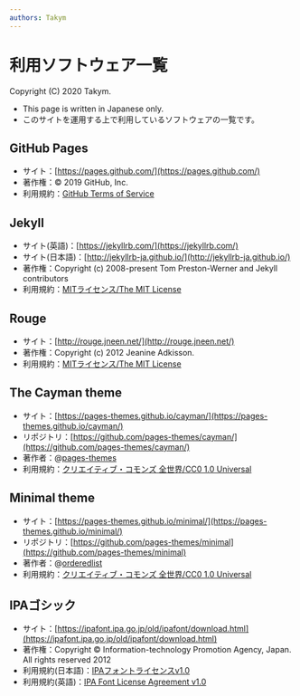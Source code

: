 ```yaml
---
authors: Takym
---
```

# 利用ソフトウェア一覧
Copyright (C) 2020 Takym.

* This page is written in Japanese only.
* このサイトを運用する上で利用しているソフトウェアの一覧です。

## GitHub Pages
- サイト：[https://pages.github.com/](https://pages.github.com/)
- 著作権：&copy; 2019 GitHub, Inc.
- 利用規約：[GitHub Terms of Service](https://help.github.com/en/articles/github-terms-of-service)

## Jekyll
- サイト(英語)：[https://jekyllrb.com/](https://jekyllrb.com/)
- サイト(日本語)：[http://jekyllrb-ja.github.io/](http://jekyllrb-ja.github.io/)
- 著作権：Copyright (c) 2008-present Tom Preston-Werner and Jekyll contributors
- 利用規約：[MITライセンス/The MIT License](https://github.com/jekyll/jekyll/blob/master/LICENSE)

## Rouge
- サイト：[http://rouge.jneen.net/](http://rouge.jneen.net/)
- 著作権：Copyright (c) 2012 Jeanine Adkisson.
- 利用規約：[MITライセンス/The MIT License](https://github.com/rouge-ruby/rouge/blob/master/LICENSE)

## The Cayman theme
- サイト：[https://pages-themes.github.io/cayman/](https://pages-themes.github.io/cayman/)
- リポジトリ：[https://github.com/pages-themes/cayman/](https://github.com/pages-themes/cayman/)
- 著作者：@[pages-themes](https://github.com/pages-themes)
- 利用規約：[クリエイティブ・コモンズ 全世界/CC0 1.0 Universal](https://github.com/pages-themes/cayman/blob/master/LICENSE)

## Minimal theme
- サイト：[https://pages-themes.github.io/minimal/](https://pages-themes.github.io/minimal/)
- リポジトリ：[https://github.com/pages-themes/minimal](https://github.com/pages-themes/minimal)
- 著作者：@[orderedlist](https://github.com/orderedlist)
- 利用規約：[クリエイティブ・コモンズ 全世界/CC0 1.0 Universal](https://github.com/pages-themes/minimal/blob/master/LICENSE)

## IPAゴシック
- サイト：[https://ipafont.ipa.go.jp/old/ipafont/download.html](https://ipafont.ipa.go.jp/old/ipafont/download.html)
- 著作権：Copyright &copy; Information-technology Promotion Agency, Japan. All rights reserved 2012
- 利用規約(日本語)：[IPAフォントライセンスv1.0](https://ipafont.ipa.go.jp/old/ipafont/download.html#jp)
- 利用規約(英語)：[IPA Font License Agreement v1.0](https://ipafont.ipa.go.jp/old/ipafont/download.html#en)
